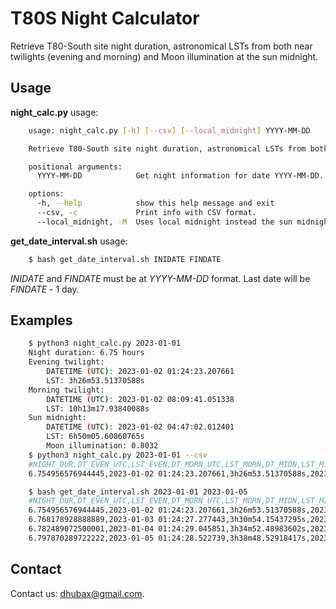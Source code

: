 T80S Night Calculator
=====================

Retrieve T80-South site night duration, astronomical LSTs from both near twilights (evening and morning) and Moon illumination at the sun midnight.

Usage
-----

**night_calc.py** usage:
```bash
    usage: night_calc.py [-h] [--csv] [--local_midnight] YYYY-MM-DD

    Retrieve T80-South site night duration, astronomical LSTs from both near twilights (evening and morning) and Moon illumination at the sun midnight.

    positional arguments:
      YYYY-MM-DD            Get night information for date YYYY-MM-DD.

    options:
      -h, --help            show this help message and exit
      --csv, -c             Print info with CSV format.
      --local_midnight, -M  Uses local midnight instead the sun midnight for the moon illumination calculation.
```

**get_date_interval.sh** usage:
```bash
    $ bash get_date_interval.sh INIDATE FINDATE
```
*INIDATE* and *FINDATE* must be at *YYYY-MM-DD* format. Last date will be *FINDATE* - 1 day.

Examples
--------
```bash
    $ python3 night_calc.py 2023-01-01
    Night duration: 6.75 hours
    Evening twilight:
        DATETIME (UTC): 2023-01-02 01:24:23.207661
        LST: 3h26m53.51370588s
    Morning twilight:
        DATETIME (UTC): 2023-01-02 08:09:41.051338
        LST: 10h13m17.93840088s
    Sun midnight:
        DATETIME (UTC): 2023-01-02 04:47:02.012401
        LST: 6h50m05.60860765s
        Moon illumination: 0.8032
    $ python3 night_calc.py 2023-01-01 --csv
    #NIGHT_DUR,DT_EVEN_UTC,LST_EVEN,DT_MORN_UTC,LST_MORN,DT_MIDN,LST_MIDN,MOON_ILLUM_MIDN
    6.754956576944445,2023-01-02 01:24:23.207661,3h26m53.51370588s,2023-01-02 08:09:41.051338,10h13m17.93840088s,2023-01-02 04:47:02.012401,6h50m05.60860765s,0.8032165343009382

    $ bash get_date_interval.sh 2023-01-01 2023-01-05
    #NIGHT_DUR,DT_EVEN_UTC,LST_EVEN,DT_MORN_UTC,LST_MORN,DT_MIDN,LST_MIDN,MOON_ILLUM_MIDN
    6.754956576944445,2023-01-02 01:24:23.207661,3h26m53.51370588s,2023-01-02 08:09:41.051338,10h13m17.93840088s,2023-01-02 04:47:02.012401,6h50m05.60860765s,0.8032165343009382
    6.768178928888889,2023-01-03 01:24:27.277443,3h30m54.15437295s,2023-01-03 08:10:32.721587,10h18m06.31061791s,2023-01-03 04:47:30.126149,6h54m30.35945389s,0.8750535541745281
    6.782489072500001,2023-01-04 01:24:29.045851,3h34m52.48983602s,2023-01-04 08:11:26.006512,10h22m56.30421445s,2023-01-04 04:47:57.856998,6h58m54.72873387s,0.9314920905532926
    6.797870289722222,2023-01-05 01:24:28.522739,3h38m48.52918417s,2023-01-05 08:12:20.855782,10h27m47.86783566s,2023-01-05 04:48:25.179159,7h03m18.68974587s,0.9712297317299345
```

Contact
-------
	
Contact us: [dhubax@gmail.com](mailto:dhubax@gmail.com).